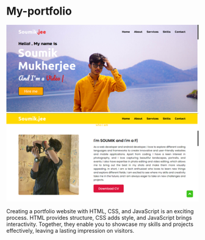 # My-portfolio

![Alt text](Demo1.png)
![Alt text](Demo2.png)

Creating a portfolio website with HTML, CSS, and JavaScript is an exciting process. HTML provides structure, CSS adds style, and JavaScript brings interactivity. Together, they enable you to showcase my skills and projects effectively, leaving a lasting impression on visitors.
